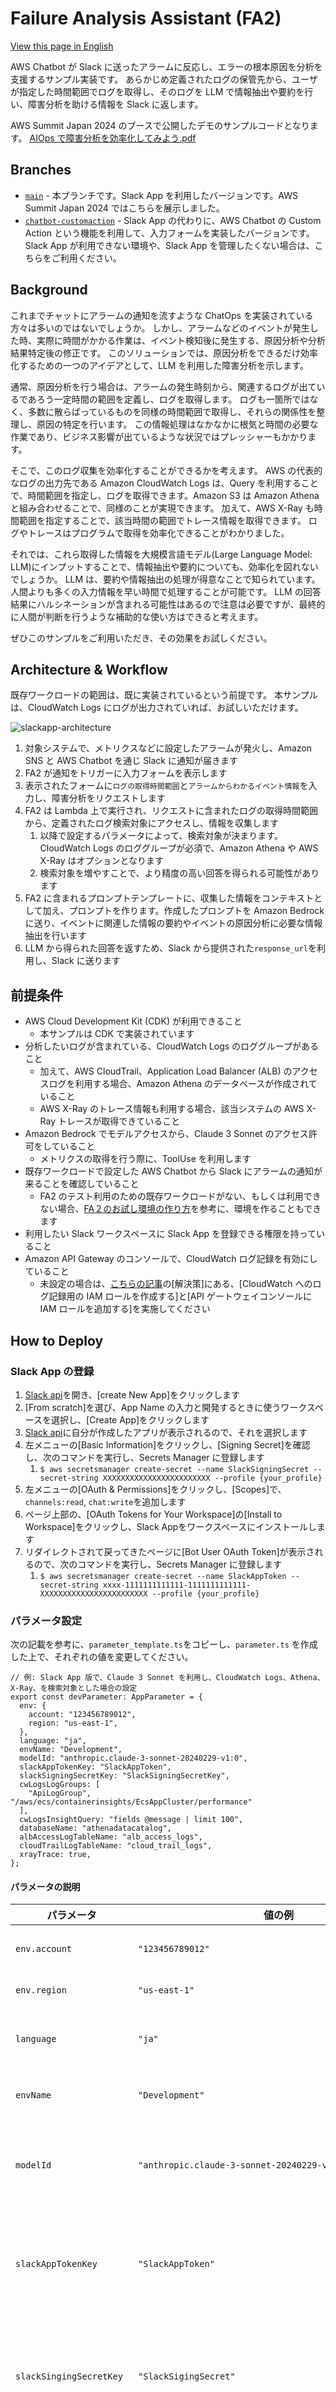 # Failure Analysis Assistant (FA2)

[View this page in English](./README_en.md)

AWS Chatbot が Slack に送ったアラームに反応し、エラーの根本原因を分析を支援するサンプル実装です。
あらかじめ定義されたログの保管先から、ユーザが指定した時間範囲でログを取得し、そのログを LLM で情報抽出や要約を行い、障害分析を助ける情報を Slack に返します。

AWS Summit Japan 2024 のブースで公開したデモのサンプルコードとなります。
[AIOps で障害分析を効率化してみよう.pdf](https://pages.awscloud.com/rs/112-TZM-766/images/AIOps%E3%81%A6%E3%82%99%E9%9A%9C%E5%AE%B3%E5%88%86%E6%9E%90%E3%82%92%E5%8A%B9%E7%8E%87%E5%8C%96%E3%81%97%E3%81%A6%E3%81%BF%E3%82%88%E3%81%86.pdf)

## Branches

- [`main`](https://github.com/aws-samples/failure-analysis-assistant) - 本ブランチです。Slack App を利用したバージョンです。AWS Summit Japan 2024 ではこちらを展示しました。
- [`chatbot-customaction`](https://github.com/aws-samples/failure-analysis-assistant/tree/chatbot-customaction) - Slack App の代わりに、AWS Chatbot の Custom Action という機能を利用して、入力フォームを実装したバージョンです。Slack App が利用できない環境や、Slack App を管理したくない場合は、こちらをご利用ください。

## Background

これまでチャットにアラームの通知を流すような ChatOps を実装されている方々は多いのではないでしょうか。
しかし、アラームなどのイベントが発生した時、実際に時間がかかる作業は、イベント検知後に発生する、原因分析や分析結果特定後の修正です。
このソリューションでは、原因分析をできるだけ効率化するための一つのアイデアとして、LLM を利用した障害分析を示します。

通常、原因分析を行う場合は、アラームの発生時刻から、関連するログが出ているであろう一定時間の範囲を定義し、ログを取得します。
ログも一箇所ではなく、多数に散らばっているものを同様の時間範囲で取得し、それらの関係性を整理し、原因の特定を行います。
この情報処理はなかなかに根気と時間の必要な作業であり、ビジネス影響が出ているような状況ではプレッシャーもかかります。

そこで、このログ収集を効率化することができるかを考えます。
AWS の代表的なログの出力先である Amazon CloudWatch Logs は、Query を利用することで、時間範囲を指定し、ログを取得できます。Amazon S3 は Amazon Athena と組み合わせることで、同様のことが実現できます。
加えて、AWS X-Ray も時間範囲を指定することで、該当時間の範囲でトレース情報を取得できます。
ログやトレースはプログラムで取得を効率化できることがわかりました。

それでは、これら取得した情報を大規模言語モデル(Large Language Model: LLM)にインプットすることで、情報抽出や要約についても、効率化を図れないでしょうか。
LLM は、要約や情報抽出の処理が得意なことで知られています。人間よりも多くの入力情報を早い時間で処理することが可能です。
LLM の回答結果にハルシネーションが含まれる可能性はあるので注意は必要ですが、最終的に人間が判断を行うような補助的な使い方はできると考えます。

ぜひこのサンプルをご利用いただき、その効果をお試しください。

## Architecture & Workflow

既存ワークロードの範囲は、既に実装されているという前提です。
本サンプルは、CloudWatch Logs にログが出力されていれば、お試しいただけます。

![slackapp-architecture](./docs/images/ja/fa2-architecture-slack.png)

1. 対象システムで、メトリクスなどに設定したアラームが発火し、Amazon SNS と AWS Chatbot を通じ Slack に通知が届きます
2. FA2 が通知をトリガーに入力フォームを表示します
3. 表示されたフォームに`ログの取得時間範囲`と`アラームからわかるイベント情報`を入力し、障害分析をリクエストします
4. FA2 は Lambda 上で実行され、リクエストに含まれたログの取得時間範囲から、定義されたログ検索対象にアクセスし、情報を収集します
   1. 以降で設定するパラメータによって、検索対象が決まります。CloudWatch Logs のロググループが必須で、Amazon Athena や AWS X-Ray はオプションとなります
   2. 検索対象を増やすことで、より精度の高い回答を得られる可能性があります
5. FA2 に含まれるプロンプトテンプレートに、収集した情報をコンテキストとして加え、プロンプトを作ります。作成したプロンプトを Amazon Bedrock に送り、イベントに関連した情報の要約やイベントの原因分析に必要な情報抽出を行います
6. LLM から得られた回答を返すため、Slack から提供された`response_url`を利用し、Slack に送ります

## 前提条件

- AWS Cloud Development Kit (CDK) が利用できること
  - 本サンプルは CDK で実装されています
- 分析したいログが含まれている、CloudWatch Logs のロググループがあること
  - 加えて、AWS CloudTrail、Application Load Balancer (ALB) のアクセスログを利用する場合、Amazon Athena のデータベースが作成されていること
  - AWS X-Ray のトレース情報も利用する場合、該当システムの AWS X-Ray トレースが取得できていること
- Amazon Bedrock でモデルアクセスから、Claude 3 Sonnet のアクセス許可をしていること
  - メトリクスの取得を行う際に、ToolUse を利用します
- 既存ワークロードで設定した AWS Chatbot から Slack にアラームの通知が来ることを確認していること
  - FA2 のテスト利用のための既存ワークロードがない、もしくは利用できない場合、[FA２のお試し環境の作り方](./docs/HowToCreateTestEnvironment.md)を参考に、環境を作ることもできます
- 利用したい Slack ワークスペースに Slack App を登録できる権限を持っていること
- Amazon API Gateway のコンソールで、CloudWatch ログ記録を有効にしていること
  - 未設定の場合は、[こちらの記事](https://repost.aws/ja/knowledge-center/api-gateway-cloudwatch-logs)の[解決策]にある、[CloudWatch へのログ記録用の IAM ロールを作成する]と[API ゲートウェイコンソールに IAM ロールを追加する]を実施してください

## How to Deploy

### Slack App の登録

1. [Slack api](https://api.slack.com/apps)を開き、[create New App]をクリックします
2. [From scratch]を選び、App Name の入力と開発するときに使うワークスペースを選択し、[Create App]をクリックします
3. [Slack api](https://api.slack.com/apps)に自分が作成したアプリが表示されるので、それを選択します
4. 左メニューの[Basic Information]をクリックし、[Signing Secret]を確認し、次のコマンドを実行し、Secrets Manager に登録します
   1. `$ aws secretsmanager create-secret --name SlackSigningSecret --secret-string XXXXXXXXXXXXXXXXXXXXXXXX --profile {your_profile}`
5. 左メニューの[OAuth & Permissions]をクリックし、[Scopes]で、`channels:read`, `chat:write`を追加します
6. ページ上部の、[OAuth Tokens for Your Workspace]の[Install to Workspace]をクリックし、Slack Appをワークスペースにインストールします
7. リダイレクトされて戻ってきたページに[Bot User OAuth Token]が表示されるので、次のコマンドを実行し、Secrets Manager に登録します
   1. `$ aws secretsmanager create-secret --name SlackAppToken --secret-string xxxx-1111111111111-1111111111111-XXXXXXXXXXXXXXXXXXXXXXXX --profile {your_profile}`

### パラメータ設定

次の記載を参考に、`parameter_template.ts`をコピーし、`parameter.ts` を作成した上で、それぞれの値を変更してください。

```
// 例: Slack App 版で、Claude 3 Sonnet を利用し、CloudWatch Logs、Athena、X-Ray、を検索対象とした場合の設定
export const devParameter: AppParameter = {
  env: {
    account: "123456789012",
    region: "us-east-1",
  },
  language: "ja",
  envName: "Development",
  modelId: "anthropic.claude-3-sonnet-20240229-v1:0",
  slackAppTokenKey: "SlackAppToken",
  slackSigningSecretKey: "SlackSigningSecretKey",
  cwLogsLogGroups: [
    "ApiLogGroup", "/aws/ecs/containerinsights/EcsAppCluster/performance"
  ],
  cwLogsInsightQuery: "fields @message | limit 100",
  databaseName: "athenadatacatalog",
  albAccessLogTableName: "alb_access_logs",
  cloudTrailLogTableName: "cloud_trail_logs",
  xrayTrace: true,
};
```

#### パラメータの説明

| パラメータ               | 値の例                                                                    | 概要                                                                                                                                                                             |
| ------------------------ | ------------------------------------------------------------------------- | -------------------------------------------------------------------------------------------------------------------------------------------------------------------------------- |
| `env.account`            | `"123456789012"`                                                          | デプロイ先 AWS アカウントのアカウント ID                                                                                                                                         |
| `env.region`             | `"us-east-1"`                                                             | デプロイ先リージョン                                                                                                                                                             |
| `language`               | `"ja"`                                                                    | プロンプトや UI の言語設定。`en` または `ja` のどちらかを指定します                                                                                                              |
| `envName`                | `"Development"`                                                           | 環境名。`Development` や `Staging` など                                                                                                                                          |
| `modelId`                | `"anthropic.claude-3-sonnet-20240229-v1:0"`                               | Amazon Bedrock で定義されたモデル ID を指定します。モデルアクセスで許可しているものを指定してください                                                                            |
| `slackAppTokenKey`                | `"SlackAppToken"`                               | AWS Secrets Manager から SlackAppToken を取得するためのキー名。[Slack App の登録](#slack-app-の登録)で利用したキー名を指定してください                                                                            |
| `slackSingingSecretKey`                | `"SlackSigingSecret"`                               | AWS Secrets Manager から SlackSigningSecret を取得するためのキー名。[Slack App の登録](#slack-app-の登録)で利用したキー名を指定してください                                                                            |
| `cwLogsLogGroups`        | `["ApiLogGroup", "/aws/ecs/containerinsights/EcsAppCluster/performance"]` | ログを取得したい Amazon CloudWatch Logs のロググループを指定します。最大 50 個まで指定可能です                                                                                   |
| `cwLogsInsightQuery`     | `"fields @message \| limit 100"`                                          | CloudWatch Logs Insight で利用したいクエリを指定します。コンテキストウィンドウとの兼ね合いから、デフォルトでは、100 件に制限しています（実際のプロンプトに応じて、調整ください） |
| `databaseName`           | `"athenadatacatalog"`                                                     | Amazon Athena のデータベース名。Athena を使ってログ検索を行いたい場合は必須です                                                                                                  |
| `albAccessLogTableName`  | `"alb_access_logs"`                                                       | ALB のアクセスログのテーブル名。今回のサンプルでは、Athena で ALB のアクセスログのログ検索を実装したため、利用する場合 ALB のアクセスログテーブル名を指定します                  |
| `cloudTrailLogTableName` | `"cloud_trail_logs"`                                                      | AWS CloudTrail のログのテーブル名。今回のサンプルでは、Athena で CloudTrail の監査ログのログ検索を実装したため、利用する場合 CloudTrail のログテーブル名を指定します             |
| `xrayTrace`              | `true`                                                                    | 分析対象に AWS X-Ray のトレース情報を含めるかどうか決めるためのパラメータ                                                                                                        |

#### プロンプトの変更

`lambda/lib/prompts.ts` にそれぞれの推論で利用するプロンプトが記載されています。
それぞれのプロンプトでは、`getArchitectureDescription()` を使って、対象となるワークロードのアーキテクチャの説明文を取得しています。
ご自身が FA2 をデプロイする環境に合わせ、このアーキテクチャの説明文を変更してください。

### CDK デプロイ

通常の CDK のデプロイと同じようにデプロイします

```
$ npm install
$ npx cdk bootstrap --profile {your_profile}
$ npx cdk deploy --all --profile {your_profile} --require-approval never
```

#### Slack App の設定

1. CDK デプロイ後に、Amazon API Gateway のエンドポイント URL を確認します
2. [Slack api](https://api.slack.com/apps)を開き、表示された画面の左メニューにある、[Interactivity & Shortcuts]を選択し、[Interactivity]を ON にしたあと、[Request URL]に 1 で確認した Amazon API Gateway のエンドポイントを入力し（例: https://{API Gateway のエンドポイント}/v1/slack/events）、[Save Changes]をクリックします
   1. API のリソース名は変更していなければ、例の通り、/slack/events となります
3. 次に、左メニューの[Event Subscriptions]をクリックし、[Enable Events]を ON にしたあと、[Interactivity]と同様に、[Reqeust URL]を設定します
4. 同じ画面の[Subscribe to bot events]を開き、[Add Bot User Event]をクリックし、`message.channels`を追加します
5. [Save Changes]をクリックします
6. 手順4で行ったトークンのスコープ変更に伴い、Slack App の再インストールが必要になります。画面の上の方に再インストールを促すポップアップが出るので、それをクリックして、対象のチャンネルへ Slack App を再インストールします
7. 対象のチャンネルへ Slack App を参加させます。追加するには、対象のチャンネルを開き、チャンネル名をクリックします。[インテグレーション]を選択し、「アプリを追加する」をクリックします。FA2（またはご自身が登録したアプリ名）を探し、「追加」ボタンをクリックします。表示される指示に従ってアプリをインストールします。

### テスト

ログ出力元の対象システムでなんらかエラーを起こしてください
（今回は AWS FIS を利用し、Amazon ECS のコンテナから Amazon DynamoDB への接続障害を起こしました。）
すると、Slack チャンネルに以下のようなアラームが表示されます。
（例では、Amazon CloudWatch Synthetics を利用し、外形監視を行なっているため、このようなエラーとなります。）

![alarm-sample](./docs/images/ja/fa2-slackapp-chatbot-alarm.png)

アラームが表示されると、FA2 が反応し、以下のようなフォームが表示されます。

![fa2-form](./docs/images/ja/fa2-slackapp-initial-form.png)

先程表示されたアラームを確認し、アラームの内容と、ログを取得したい時間範囲を表示されたフォームへ入力します。

※AWS Chatbot の示す datapoints は GMT で表記されているため、フォームには JST に変換した上で入力してください。

![fa2-form-input-sample](./docs/images/ja/fa2-slackapp-put-value.png)

ボタンをクリックするとリクエストが受け付けられます。

![request-success](./docs/images/ja/fa2-slackapp-receive-request.png)

少し待つと、回答が Slack に表示されます。

![fa2-answer](./docs/images/ja/fa2-slackapp-answer.png)

## リソースの削除

以下のコマンドを実行し、デプロイしたリソースを削除してください。

```
$ npx cdk destroy --profile {your_profile}
```

## 注意事項

本ソースコードはサンプルのため、Amazon API Gateway に対し、AWS WAF をアタッチしていません。
Slack のエンドポイントはパブリックに公開されているため、攻撃対象となる可能性があります。
本番利用される際は、セキュリティリスク軽減のため、AWS WAF のご利用を検討してください。

## Security

See [CONTRIBUTING](CONTRIBUTING.md#security-issue-notifications) for more information.

## License

This library is licensed under the MIT-0 License. See the LICENSE file.
